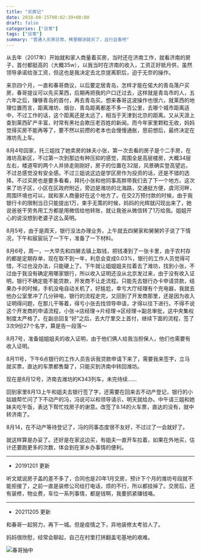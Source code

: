 ```yaml
---
title: "买房记"
date: 2018-08-15T00:02:39+08:00
draft: false
categories: ["日常"]
tags: ["日常"]
summary: "普通人买房日常，稀里糊涂就买了，且行且看吧"
---
```


从去年（2017年）开始就和家人商量着买房，当时还在济南工作，就看济南的房子，首付都挺高的（大概35w），以我当时在济南的收入，工资正好抵月供，虽然领导承诺给涨工资，但这也是我决定去北京提离职后，迫于无奈的操作。

来京四个月，一直和春哥商议，以后要定居青岛，怎样才能在偌大的青岛落户买房，春哥提议可以先买莱西，后期再把我的户口迁过去，这样就是青岛市的人，五六年之后，赚够青岛的首付，再去青岛买。想来春哥这波操作也很六，就莱西的地理位置而言，距离潍坊、烟台、青岛距离都差不多一百公里，去哪个城市距离适中，不过工作的话，这个距离还是太远了，相当于天津到北京的距离。又从天涯上查到莱西矿产丰富，时常有黑社会欺压老百姓的新闻。而今年家里颗粒无收，妈妈觉得买房不能再等了，要不然以前攒的老本也会慢慢通胀，思前想后，最终决定在潍坊先上车。

8月4号回家，托三姐找了她卖房的妹夫小张，第一次去看的房子是个二手房，在潍坊高新区，不过第一次到那边有种压抑的感觉，周围全是高层楼房，大概34层左右，楼道窄的两个人并排走刚刚好，房子的位置在32层，风景确实登高望远，不过总感觉没有安全感。不过三姐说这边是学区房作为投资的话，还是不错的选择。不过买房也是要多看看，拜托小张和他同事高胖带我们去了下一个地方。这次来了坊子区，小区在区政府附近，旁边是潍坊的北海路，交通挺方便，虞河河畔，周围环境也可以，就和家人商量好在这个地方了。在交2万预付款的时候，由于我银行卡的限制当日只能提出1万，束手无策的时候，妈妈的光辉就闪现出来了，她说爸爸干劳务用工方都是用微信给他转账，就让我爸从微信转了1万给我。姐姐开心的说没想到老婆子这么英明。

8月5号，由于是周天，银行没法办理业务，上午就去四舅家和舅舅妗子说了下情况，下午和宸宸玩了一下午，准备了一下材料。

8月6号，周一，一大早先和四舅去镇上取钱，把钱凑到了一张卡里，由于农村存的都是定期存单，现在取不到一年，利息会变成0.03%，银行的工作人员觉得可惜，不过也没办法，只能硬上了。下午就让姐姐姐夫拉着去了潍坊，找到小张，不过由于我没有确定用哪家银行，所以收入证明还没从北京发过来，由于没有收入证明，银行不确定能不能贷款，开发商不让走流程。只能先去银行办卡申请贷款，结果办卡的时候，手机没电自动关机了，好尴尬，幸亏大厅经理有个充电器，我就去他办公室里冲了几分钟电，银行的流程走完，又回到了开发商那里，还是因为收入证明得问题，在那儿干等着，得亏小张去找领导申请，才得以往下进行。不得不说这个开发商的申请流程，小张->店经理->片经理->区经理->副总审批，这中央集权制度太严格了。在副总回复“好”之后，去大厅里交上首付，继续下面的流程，签了3次9份27个名字，算是告一段落～

8月7号，准备姐姐姐夫的收入证明，由于他们俩人给我当担保人，他们也需要有收入证明。

8月11号，下午6点银行的工作人员告诉我贷款申请下来了，需要我来签字，立马就买票，直达的车票都售罄了，只能买到济南中转回潍坊。

现在是8月12号，济南去潍坊的K343列车，未完待续……

回到家里8月13上午和姐夫去银行签了字，还需要在回来去不动产登记，银行的小姑娘帮忙问了下不动产的冯，冯说可以和领导请示，明天就给办。中午请三姐和她妹夫吃午饭，表达下帮忙找房子的谢意。改签了8.14的火车票，直达的没有，就中转济南了。

8月14，在不动产等待登记了，冯的同事态度很不友好，不过过了一会就好了。

就这样算是办妥了。还好是在家这边买，有姐夫一直开车拉着，如果在外地买，估计还要跑更多的次数，体会到在家乡办事情的便利。

---

- 20191201 更新
  
听文斌说房子盖的差不多了，合同也是20年1月交房，预计下个月的潍坊号段就不能拒接了，之前一直是装修公司给打电话，烦的不行，所以都挂掉了。交房后，还有装修，物业费，车位一系列事情，都是钱啊，我要抓紧赚钱咯。

---

- 20211205 更新

和春哥一起努力，再下一城。但是疫情之下，异地装修太考验人了。

妈妈很欣慰，经常会聊起，自己在村里打拼翻盖宅基地的艰难。

![春哥抽中](/images/home/504.png)
